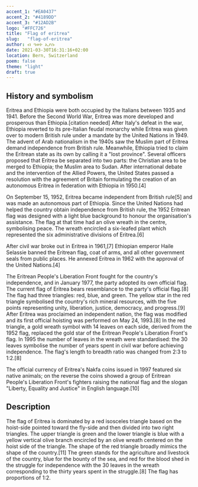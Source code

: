 ```yaml
---
accent_1: "#EA0437"
accent_2: "#4189DD"
accent_3: "#12AD2B"
logo: "#FFC726"
title: "Flag of eritrea"
slug:	"flag-of-eritrea"
author: ብ ዓወት ኢያሱ
date: 2021-03-30T16:31:16+02:00
location: Bern, Switzerland
poem: false
theme: "light"
draft: true
---
```


## History and symbolism

Eritrea and Ethiopia were both occupied by the Italians between 1935 and 1941. Before the Second World War, Eritrea was more developed and prosperous than Ethiopia.[citation needed] After Italy's defeat in the war, Ethiopia reverted to its pre-Italian feudal monarchy while Eritrea was given over to modern British rule under a mandate by the United Nations in 1949. The advent of Arab nationalism in the 1940s saw the Muslim part of Eritrea demand independence from British rule. Meanwhile, Ethiopia tried to claim the Eritrean state as its own by calling it a "lost province". Several officers proposed that Eritrea be separated into two parts: the Christian area to be merged to Ethiopia; the Muslim area to Sudan. After international debate and the intervention of the Allied Powers, the United States passed a resolution with the agreement of Britain formulating the creation of an autonomous Eritrea in federation with Ethiopia in 1950.[4]

On September 15, 1952, Eritrea became independent from British rule[5] and was made an autonomous part of Ethiopia. Since the United Nations had helped the country obtain independence from British rule, the 1952 Eritrean flag was designed with a light blue background to honour the organisation's assistance. The flag at that time had an olive wreath in the centre, symbolising peace. The wreath encircled a six-leafed plant which represented the six administrative divisions of Eritrea.[6]

After civil war broke out in Eritrea in 1961,[7] Ethiopian emperor Haile Selassie banned the Eritrean flag, coat of arms, and all other government seals from public places. He annexed Eritrea in 1962 with the approval of the United Nations.[4]

The Eritrean People's Liberation Front fought for the country's independence, and in January 1977, the party adopted its own official flag. The current flag of Eritrea bears resemblance to the party's official flag.[8] The flag had three triangles: red, blue, and green. The yellow star in the red triangle symbolised the country's rich mineral resources, with the five points representing unity, liberation, justice, democracy, and progress.[9] After Eritrea was proclaimed an independent nation, the flag was modified and its first official hoisting was performed on May 24, 1993.[8] In the red triangle, a gold wreath symbol with 14 leaves on each side, derived from the 1952 flag, replaced the gold star of the Eritrean People's Liberation Front's flag. In 1995 the number of leaves in the wreath were standardised: the 30 leaves symbolise the number of years spent in civil war before achieving independence. The flag's length to breadth ratio was changed from 2:3 to 1:2.[8]

The official currency of Eritrea's Nakfa coins issued in 1997 featured six native animals; on the reverse the coins showed a group of Eritrean People's Liberation Front's fighters raising the national flag and the slogan "Liberty, Equality and Justice" in English language.[10]

## Description

The flag of Eritrea is dominated by a red isosceles triangle based on the hoist-side pointed toward the fly-side and then divided into two right triangles. The upper triangle is green and the lower triangle is blue with a yellow vertical olive branch encircled by an olive wreath centered on the hoist side of the triangle. The shape of the red triangle broadly mimics the shape of the country.[11] The green stands for the agriculture and livestock of the country, blue for the bounty of the sea, and red for the blood shed in the struggle for independence with the 30 leaves in the wreath corresponding to the thirty years spent in the struggle.[8] The flag has proportions of 1:2.
